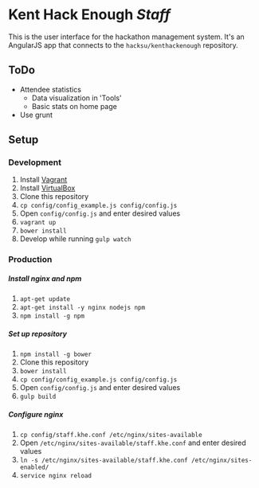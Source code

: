 # Kent Hack Enough *Staff*

This is the user interface for the hackathon management system. It's an AngularJS
app that connects to the `hacksu/kenthackenough` repository.

## ToDo
- Attendee statistics
    + Data visualization in 'Tools'
    + Basic stats on home page
- Use grunt

## Setup

### Development
1. Install [Vagrant](https://www.vagrantup.com/downloads.html)
2. Install [VirtualBox](https://www.virtualbox.org)
3. Clone this repository
4. `cp config/config_example.js config/config.js`
5. Open `config/config.js` and enter desired values
6. `vagrant up`
7. `bower install`
8. Develop while running `gulp watch`

### Production
##### Install nginx and npm
1. `apt-get update`
2. `apt-get install -y nginx nodejs npm`
3. `npm install -g npm`

##### Set up repository
1. `npm install -g bower`
2. Clone this repository
3. `bower install`
4. `cp config/config_example.js config/config.js`
5. Open `config/config.js` and enter desired values
6. `gulp build`

##### Configure nginx
1. `cp config/staff.khe.conf /etc/nginx/sites-available`
2. Open `/etc/nginx/sites-available/staff.khe.conf` and enter desired values
3. `ln -s /etc/nginx/sites-available/staff.khe.conf /etc/nginx/sites-enabled/`
4. `service nginx reload`